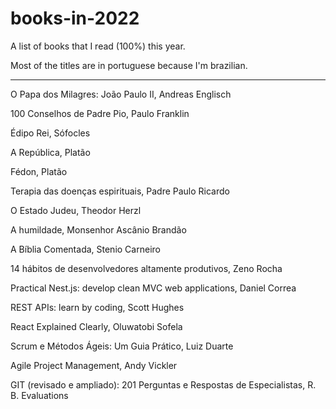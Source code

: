 # books-in-2022

A list of books that I read (100%) this year.

Most of the titles are in portuguese because I'm brazilian.

---

O Papa dos Milagres: João Paulo II, Andreas Englisch

100 Conselhos de Padre Pio, Paulo Franklin

Édipo Rei, Sófocles

A República, Platão

Fédon, Platão

Terapia das doenças espirituais, Padre Paulo Ricardo

O Estado Judeu, Theodor Herzl

A humildade, Monsenhor Ascânio Brandão

A Bíblia Comentada, Stenio Carneiro

14 hábitos de desenvolvedores altamente produtivos, Zeno Rocha

Practical Nest.js: develop clean MVC web applications, Daniel Correa

REST APIs: learn by coding, Scott Hughes

React Explained Clearly, Oluwatobi Sofela

Scrum e Métodos Ágeis: Um Guia Prático, Luiz Duarte

Agile Project Management, Andy Vickler

GIT (revisado e ampliado): 201 Perguntas e Respostas de Especialistas, R. B. Evaluations
